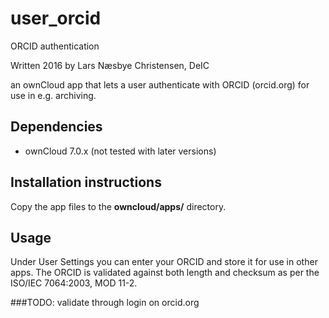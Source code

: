 # user_orcid
ORCID authentication

Written 2016 by Lars Næsbye Christensen, DeIC

an ownCloud app that lets a user authenticate with ORCID (orcid.org) for use in e.g. archiving.

## Dependencies 
 * ownCloud 7.0.x (not tested with later versions)

## Installation instructions
Copy the app files to the **owncloud/apps/** directory.

## Usage
Under User Settings you can enter your ORCID and store it for use in other apps. The ORCID is validated against both length and checksum as per the ISO/IEC 7064:2003, MOD 11-2.

###TODO: validate through login on orcid.org
